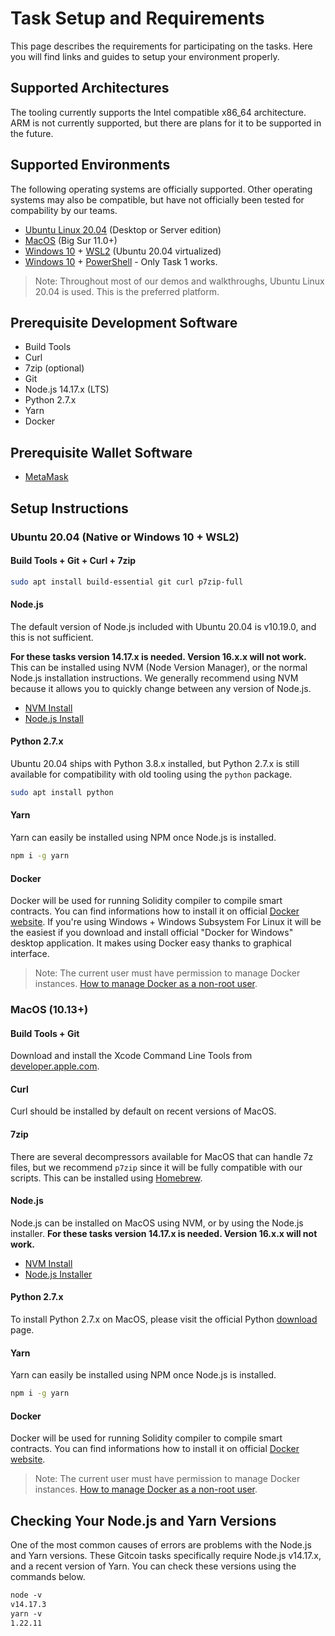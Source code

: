 # Task Setup and Requirements

This page describes the requirements for participating on the tasks. Here you will find links and guides to setup your environment properly.

## Supported Architectures

The tooling currently supports the Intel compatible x86_64 architecture. ARM is not currently supported, but there are plans for it to be supported in the future.

## Supported Environments

The following operating systems are officially supported. Other operating systems may also be compatible, but have not officially been tested for compability by our teams.

- [Ubuntu Linux 20.04](https://ubuntu.com/) (Desktop or Server edition)
- [MacOS](https://www.apple.com/macos/) (Big Sur 11.0+)
- [Windows 10](https://www.microsoft.com/en-us/windows) + [WSL2](https://docs.microsoft.com/en-us/windows/wsl/about) (Ubuntu 20.04 virtualized)
- [Windows 10](https://www.microsoft.com/en-us/windows) + [PowerShell](https://docs.microsoft.com/en-us/powershell/scripting/overview) - Only Task 1 works.

> Note: Throughout most of our demos and walkthroughs, Ubuntu Linux 20.04 is used. This is the preferred platform.

## Prerequisite Development Software

- Build Tools
- Curl
- 7zip (optional)
- Git
- Node.js 14.17.x (LTS)
- Python 2.7.x
- Yarn
- Docker

## Prerequisite Wallet Software

- [MetaMask](https://metamask.io/download.html)

## Setup Instructions

### Ubuntu 20.04 (Native or Windows 10 + WSL2)

#### Build Tools + Git + Curl + 7zip

```sh
sudo apt install build-essential git curl p7zip-full
```

#### Node.js

The default version of Node.js included with Ubuntu 20.04 is v10.19.0, and this is not sufficient.

**For these tasks version 14.17.x is needed. Version 16.x.x will not work.** This can be installed using NVM (Node Version Manager), or the normal Node.js installation instructions. We generally recommend using NVM because it allows you to quickly change between any version of Node.js.

- [NVM Install](https://github.com/nvm-sh/nvm#installing-and-updating)
- [Node.js Install](https://github.com/nodesource/distributions/blob/master/README.md#debinstall)

#### Python 2.7.x

Ubuntu 20.04 ships with Python 3.8.x installed, but Python 2.7.x is still available for compatibility with old tooling using the `python` package.

```sh
sudo apt install python
```

#### Yarn

Yarn can easily be installed using NPM once Node.js is installed.

```sh
npm i -g yarn
```

#### Docker

Docker will be used for running Solidity compiler to compile smart contracts. You can find informations how to install it on official [Docker website](https://docs.docker.com/get-docker/). If you're using Windows + Windows Subsystem For Linux it will be the easiest if you download and install official "Docker for Windows" desktop application. It makes using Docker easy thanks to graphical interface.

> Note: The current user must have permission to manage Docker instances. [How to manage Docker as a non-root user](https://docs.docker.com/engine/install/linux-postinstall/).

### MacOS (10.13+)

#### Build Tools + Git

Download and install the Xcode Command Line Tools from [developer.apple.com](https://developer.apple.com/library/archive/technotes/tn2339/).

#### Curl

Curl should be installed by default on recent versions of MacOS.

#### 7zip

There are several decompressors available for MacOS that can handle 7z files, but we recommend `p7zip` since it will be fully compatible with our scripts. This can be installed using [Homebrew](https://formulae.brew.sh/formula/p7zip).

#### Node.js

Node.js can be installed on MacOS using NVM, or by using the Node.js installer. **For these tasks version 14.17.x is needed. Version 16.x.x will not work.**

- [NVM Install](https://github.com/nvm-sh/nvm#installing-and-updating)
- [Node.js Installer](https://nodejs.org/en/download/)

#### Python 2.7.x

To install Python 2.7.x on MacOS, please visit the official Python [download](https://www.python.org/downloads/release/python-2718/) page.

#### Yarn

Yarn can easily be installed using NPM once Node.js is installed.

```sh
npm i -g yarn
```

#### Docker

Docker will be used for running Solidity compiler to compile smart contracts. You can find informations how to install it on official [Docker website](https://docs.docker.com/get-docker/).

> Note: The current user must have permission to manage Docker instances. [How to manage Docker as a non-root user](https://docs.docker.com/engine/install/linux-postinstall/).

## Checking Your Node.js and Yarn Versions

One of the most common causes of errors are problems with the Node.js and Yarn versions. These Gitcoin tasks specifically require Node.js v14.17.x, and a recent version of Yarn. You can check these versions using the commands below.

```txt
node -v
v14.17.3
yarn -v
1.22.11
```
